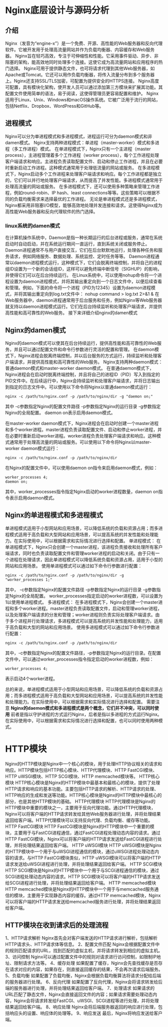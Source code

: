 # Nginx底层设计与源码分析
## 介绍
Nginx（发音为“engine-x”）是一个免费、开源、高性能的Web服务器和反向代理软件。它被开发用于处理高流量网站并作为负载均衡器、内容缓存和Web服务器。
Nginx旨在轻巧高效，专注于可伸缩性和性能。它采用事件驱动、异步、非阻塞的架构，能高效地同时处理多个连接。这使它成为高流量网站和应用程序的热门选择。
Nginx可用于提供静态文件，也可将请求代理到其他Web服务器，如Apache或Tomcat。它还可以用作负载均衡器，将传入流量分布到多个服务器上。Nginx还支持SSL/TLS加密，可配置为提供安全的HTTPS连接。
Nginx高度可配置，具有模块化架构，使开发人员可以通过添加第三方模块来扩展其功能。其配置文件使用简单的语法，易于阅读，这使得管理员更容易配置和维护。
Nginx适用于Linux、Unix、Windows和macOS操作系统。它被广泛用于流行的网站，包括Netflix、Dropbox、WordPress和GitHub等。
## 进程模式
Nginx可以分为单进程模式和多进程模式，进程运行可分为daemon模式和非damen模式。
Nginx支持两种进程模式：单进程（master-worker）模式和多进程（多工作进程）模式。
在单进程模式下，Nginx只有一个主进程（master process），主进程管理着多个工作进程（worker process），每个工作进程处理客户端请求和响应。主进程负责读取配置文件、启动和停止工作进程，并且在必要时重新启动工作进程。这种模式通常用于处理低流量的网站或服务。
在多进程模式下，Nginx启动多个工作进程来处理客户端请求和响应。每个工作进程都是独立的，它们可以并行地处理客户端请求，从而提高了并发性能。多进程模式通常用于处理高流量的网站或服务。
在多进程模式下，还可以使用多种策略来管理工作进程，例如round-robin、IP hash、least connections等等。这些策略可以根据不同的负载均衡需求来选择最优的工作进程。
无论是单进程模式还是多进程模式，Nginx都采用非阻塞I/O模型，能够高效地处理并发连接和请求。这使得Nginx成为高性能Web服务器和反向代理软件的热门选择。
### linux系统的damen模式
在计算机操作系统中，Daemon是指一种长期运行的后台进程或服务，通常在系统启动时自动启动，并在系统运行期间一直运行，直到系统关闭或服务停止。
Daemon进程通常不与用户直接交互，它们在后台默默地运行，处理各种任务和服务请求，例如网络服务、数据处理、系统监控、定时任务等等。
Daemon进程通常以daemon进程模式运行，这种模式下，它们会脱离终端控制，并将自己的进程组ID设置为一个新的会话组ID，这样可以避免终端中断信号（SIGHUP）的影响，并使得它们可以在后台持续运行。
在Linux系统中，可以使用nohup命令将一个进程设置为daemon进程模式，并将其输出重定向到一个日志文件中，以便后续查看和管理。例如，下面的命令将一个进程（PID为12345）设置为daemon进程模式，并将其输出重定向到log.txt文件中：
nohup command > log.txt 2>&1 &
在Web服务器中，daemon进程通常用于后台服务和任务，例如Nginx等Web服务器就支持以daemon进程模式运行。它们在后台持续监听和处理客户端请求，并提供高性能和高可靠性的Web服务。
接下来详细介绍nginx的damen模式
## Nginx的damen模式
Nginx的daemon模式可以使其在后台持续运行，提供高性能和高可靠性的Web服务，并且可以通过配置文件和命令行参数进行灵活的配置和管理。
在daemon模式下，Nginx进程会脱离终端控制，并以后台服务的方式运行，持续监听和处理客户端请求，并提供高性能和高可靠性的Web服务。
Nginx支持两种daemon模式：普通daemon模式和master-worker daemon模式。
在普通daemon模式下，Nginx进程会在启动时脱离终端控制，并且将自己的进程ID（PID）写入到指定的PID文件中。在后续运行中，Nginx会持续监听和处理客户端请求，并将日志输出到指定的日志文件中。可以使用以下命令将Nginx以普通daemon模式运行：
```
nginx -c /path/to/nginx.conf -p /path/to/nginx/dir -g "daemon on;"
```
其中
-c参数指定Nginx的配置文件路径
-p参数指定Nginx的运行目录
-g参数指定Nginx的全局配置。
daemon on表示启用daemon模式。

在master-worker daemon模式下，Nginx进程会在启动时创建一个master进程和多个worker进程。master进程负责读取配置文件、启动和停止worker进程，并在必要时重新启动worker进程。worker进程负责处理客户端请求和响应。这种模式通常用于处理高流量的网站或服务。可以使用以下命令将Nginx以master-worker daemon模式运行：
```
nginx -c /path/to/nginx.conf -p /path/to/nginx/dir
```
在Nginx的配置文件中，可以使用daemon on指令来启用daemon模式，例如：
```
worker_processes 4;
daemon on;
```
其中，worker_processes指令指定Nginx启动的worker进程数量，daemon on指令表示启用daemon模式。
## Nginx的单进程模式和多进程模式
单进程模式适用于小型网站和应用场景，可以降低系统的负载和资源占用；而多进程模式适用于高负载和大型网站和应用场景，可以提高系统的并发性能和处理能力。在实际使用中，可以根据需求和实际情况进行选择和配置。
单进程模式：
在单进程模式下，Nginx只会创建一个master进程，该进程负责接收和处理所有客户端请求，同时也负责读取配置文件和管理worker进程的启动和关闭。由于只有一个进程在处理请求，因此单进程模式可以降低系统负载和资源占用，适用于小型的网站和应用场景。
使用单进程模式可以通过如下命令行参数进行配置：
```
nginx -c /path/to/nginx.conf -p /path/to/nginx/dir -g "worker_processes 1;"
```
其中，
-c参数指定Nginx的配置文件路径
-p参数指定Nginx的运行目录
-g参数指定Nginx的全局配置。
worker_processes指定启动的worker进程数，可以设置为1以使用单进程模式。
多进程模式：
在多进程模式下，Nginx会创建一个master进程和多个worker进程。master进程负责读取配置文件，启动和管理worker进程，以及处理客户端请求的分发和管理；worker进程则负责实际处理客户端请求。由于多个进程并行处理请求，多进程模式可以提高系统的并发性能和处理能力，适用于高负载和大型的网站和应用场景。
使用多进程模式可以通过如下命令行参数进行配置：
```
nginx -c /path/to/nginx.conf -p /path/to/nginx/dir
```
其中，-c参数指定Nginx的配置文件路径，-p参数指定Nginx的运行目录。在配置文件中，可以通过worker_processes指令指定启动的worker进程数，例如：

```
worker_processes 4;
```
表示启动4个worker进程。

总的来说，单进程模式适用于小型网站和应用场景，可以降低系统的负载和资源占用；而多进程模式适用于高负载和大型网站和应用场景，可以提高系统的并发性能和处理能力。在实际使用中，可以根据需求和实际情况进行选择和配置。
需要注意
**Nginx的daemon模式和多进程模式是两个概念，它们并不冲突，可以同时使用**
前者是指以守护进程的方式运行Nginx，后者是指以多进程的方式运行Nginx。在实际使用中，可以根据需求和实际情况进行选择和配置，也可以同时使用两种模式。

# HTTP模块

Nginx的HTTP模块是Nginx中一个核心的模块，用于处理HTTP协议相关的请求和响应。HTTP模块包括HTTP核心模块、HTTP代理模块、HTTP FastCGI模块、HTTP uWSGI模块、HTTP SCGI模块、HTTP memcached模块等。
 HTTP核心模块
HTTP核心模块是Nginx的HTTP模块中最基本和最核心的模块，提供了处理HTTP请求和响应的基本功能。主要包括HTTP请求的解析、HTTP请求的处理、HTTP响应的生成和发送等功能。HTTP核心模块是Nginx的HTTP模块中最核心的部分，也是其他HTTP模块的基础。
HTTP代理模块
HTTP代理模块是Nginx的HTTP模块中重要的模块之一，主要用于反向代理功能。通过HTTP代理模块，Nginx可以将客户端的HTTP请求转发给其他Web服务器进行处理，并将处理结果返回给客户端。HTTP代理模块可以支持反向代理、负载均衡、缓存等功能。
HTTP FastCGI模块
HTTP FastCGI模块是Nginx的HTTP模块中一个重要的模块，主要用于与FastCGI进程通信，通过FastCGI进程处理动态内容的请求。通过HTTP FastCGI模块，Nginx可以将客户端的HTTP请求发送给FastCGI进程进行处理，并将处理结果返回给客户端。
HTTP uWSGI模块
HTTP uWSGI模块是Nginx的HTTP模块中一个用于与uWSGI进程通信的模块，通过uWSGI进程处理动态内容的请求。与HTTP FastCGI模块类似，HTTP uWSGI模块可以将客户端的HTTP请求发送给uWSGI进程进行处理，并将处理结果返回给客户端。
HTTP SCGI模块
HTTP SCGI模块是Nginx的HTTP模块中一个用于与SCGI进程通信的模块，通过SCGI进程处理动态内容的请求。HTTP SCGI模块可以将客户端的HTTP请求发送给SCGI进程进行处理，并将处理结果返回给客户端。
HTTP memcached模块
HTTP memcached模块是Nginx的HTTP模块中一个用于与memcached服务通信的模块，主要用于实现静态内容的缓存。通过HTTP memcached模块，Nginx可以将客户端的HTTP请求发送给memcached服务进行处理，并将处理结果返回给客户端。
## HTTP模块在收到请求后的处理流程
1、HTTP请求解析
Nginx首先会对客户端发送的HTTP请求进行解析，包括解析HTTP请求头、HTTP请求体等信息。
2、配置文件匹配
Nginx会根据配置文件中的规则匹配请求的URL，找到匹配的虚拟主机，并将请求转发到相应的虚拟主机。
3、访问控制
Nginx可以通过配置文件中的规则对请求进行访问控制，如限制IP地址、限制请求方法等。
4、缓存处理
如果配置了缓存，Nginx会先查找缓存是否存在请求对应的内容，如果存在，则直接返回缓存的结果，不会再次请求后端服务。
5、负载均衡
如果配置了负载均衡，Nginx会根据负载均衡算法将请求分配给后端的服务器进行处理。
6、反向代理
如果配置了反向代理，Nginx会将请求转发给后端的服务器进行处理，并将处理结果返回给客户端。
7、处理请求
如果请求的URL匹配了静态文件，Nginx会直接返回文件的内容；如果请求需要处理动态内容，Nginx会将请求转发给FastCGI、uWSGI、SCGI进程等进行处理，并将处理结果返回给客户端。
8、响应处理
Nginx会将后端服务器返回的响应进行处理，包括响应头的设置、响应体的处理等。
9、响应发送
最后，Nginx将响应发送给客户端。




